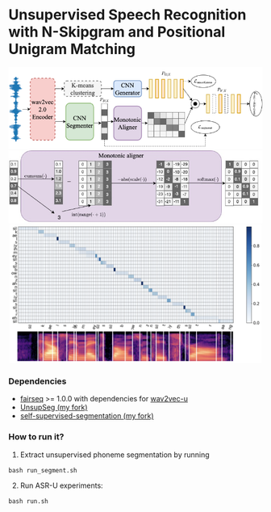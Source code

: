# Unsupervised Speech Recognition with N-Skipgram and Positional Unigram Matching
<div align="center"><img src="doc/image/espum.png" width="600"/></div>
<div align="center"><img src="doc/image/monotonic_aligner.jpg" width="600"/></div>
<div align="center"><img src="doc/image/asru_pooling_mat.png" width="500"/></div>

### Dependencies
- [fairseq](https://github.com/pytorch/fairseq) >= 1.0.0 with dependencies for [wav2vec-u](https://github.com/pytorch/fairseq/tree/main/examples/wav2vec/unsupervised)
- [UnsupSeg (my fork)](https://github.com/lwang114/UnsupSeg)
- [self-supervised-segmentation (my fork)](https://github.com/lwang114/self-supervised-phone-segmentation) 

### How to run it?
1. Extract unsupervised phoneme segmentation by running
```
bash run_segment.sh
```
2. Run ASR-U experiments:
```
bash run.sh
``` 
